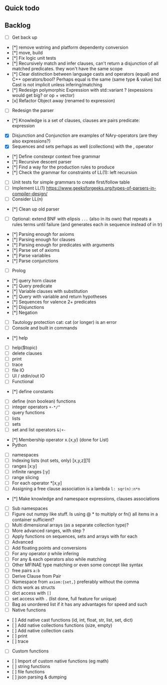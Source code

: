 ## Quick todo 

## Backlog 
- [ ] Get back up 
-    [*] remove wstring and platform dependenty conversion 
-    [*] move, build
-    [*] Fix logic unit tests
-    [*] Recursively match and infer clauses, can't return a disjunction of all matched predicates. they won't have the same scope
-    [*] Clear distinction between language casts and operators (equal) and C++ operators/bool? Perhaps equal is the same (same type & value) but Cast is not implicit unless infering/matching
-    [*] Redesign polymorphic Expression with std::variant ? (expessions would get big? or op + vector)
-    [x] Refactor Object away (renamed to expression)
- [ ] Redesign the parser 
-   [*] Knowledge is a set of clauses, clauses are pairs predicate: expression
-   [x] Disjunction and Conjunction are examples of NAry-operators (are they also expressions?)
-   [x] Sequences and sets perhaps as well (collections) with the , operator 
-   [*] Define constexpr context free grammar
-   [*] Recursive descent parser  
-   [*] Find a way for the production rules to produce
-   [*] Check the grammar for constraints of LL(1): left recursion 
-   [ ] Unit tests for simple grammars to create first/follow table
-   [ ] Implement LL(1) https://www.geeksforgeeks.org/types-of-parsers-in-compiler-design/
-   [ ] Consider LL(n)
-   [*] Clean up old parser 
-   [ ] Optional: extend BNF with elipsis `...` (also in its own) that repeats a rules terms until failure (and generates each in sequence instead of in tr)
-   [*] Parsing enough for axioms
-   [*] Parsing enough for clauses
-   [*] Parsing enough for predicates with arguments
-   [*] Parse set of axioms
-   [*] Parse variables 
-   [*] Parse conjunctions 
- [ ] Prolog 
-   [*] query horn clause 
-   [*] Query predicate  
-   [*] Variable clauses with substitution 
-   [*] Query with variable and return hypotheses
-   [*] Sequences for valence 2+ predicates
-   [*] Disjunctions
-   [*] Negation  
-   [ ] Tautology protection cat: cat (or longer) is an error
- [ ] Console and built in commands
-   [*] help 
-   [ ] help($topic)
-   [ ] delete clauses
-   [ ] print  
-   [ ] trace 
-   [ ] file IO
-   [ ] UI / stdin/out IO 
- [ ] Functional 
-   [*] define constants 
-   [ ] define (non boolean) functions 
-   [ ] integer operators `+-*/^` 
-   [ ] query functions
-   [ ] lists 
-   [ ] sets 
-   [ ] set and list operators `&|+-`
-   [*] Membership operator x.{x,y} (done for List)
- Python
-   [ ] namespaces
-   [ ] Indexing lists (not sets, only)  [x,y,z][1]
-   [ ] ranges [x:y] 
-   [ ] infinite ranges [:y]
-   [ ] range slicing
-   [ ] For each operator *[x,y]
-   [ ] Assigning a free clause association is a lambda `l: sqr(n):n*n`  
-   [*] Make knowledge and namespace expressions, clauses associations 
-   [ ] Sub namespaces
-   [ ] Figure out numpy like stuff. Is using @ * to multiply or fn() all items in a container sufficient?  
-   [ ] Multi dimensional arrays (as a separate collection type)?
-   [ ] More advanced ranges, with step ?  
-   [ ] Apply functions on sequences, sets and arrays with for each 
- [ ] Advanced
-   [ ] Add floating points and conversions
-   [ ] For any operator `@` while infering 
-   [ ] For any & each operators also while matching 
-   [ ] Other MFINAE type matching or even some concept like syntax 
-   [ ] free pairs `a:b` 
-   [ ] Derive Clause from Pair 
-   [ ] Namespace from `axiom:{set,}` preferably without the comma 
-   [ ] dicts work as structs 
-   [ ] dict access with `[]`
-   [ ] set access with `.` (list done, full feature for unique) 
-   [ ] Bag as unordered list if it has any advantages for speed and such 
- [ ] Native functions
-    [ ] Add native cast functions (id, int, float, str, list, set, dict)
-    [ ] Add native collections functions (size, empty)
-    [ ] Add native collection casts
-    [ ] print
-    [ ] trace 
- [ ] Custom functions
-    [ ] Import of custom native functions (eg math)
-    [ ] string functions 
-    [ ] file functions 
-    [ ] json parsing & dumping 

